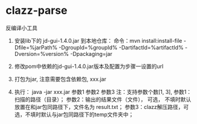 # clazz-parse
反编译小工具

1. 安装lib下的 jd-gui-1.4.0.jar 到本地仓库：
命令：mvn install:install-file -Dfile=%jarPath% -DgroupId=%groupId% -DartifactId=%artifactId% -Dversion=%version% -Dpackaging=jar

2. 修改pom中依赖的jd-gui-1.4.0.jar版本及配置为步骤一设置的url

3. 打包为jar, 注意需要包含依赖包, xxx.jar

4. 执行： java -jar xxx.jar 参数1 参数2 参数3
注：支持参数个数[1, 3], 
  参数1：扫描的路径（目录）；
  参数2：输出的结果文件（文件）， 可选， 不填时默认放置在和jar包同路径下，文件名为 result.txt；
  参数3：clazz解压路径，可选，不填时默认与jar包同路径下的temp文件夹中；
